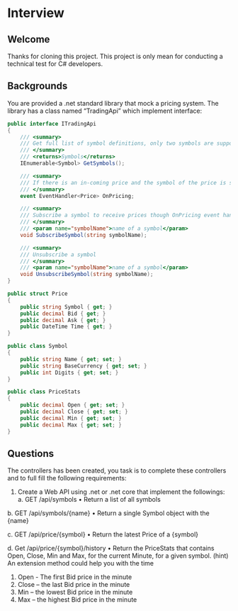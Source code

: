 # Interview
## Welcome
Thanks for cloning this project. This project is only mean for conducting a technical test for C# developers.

## Backgrounds
You are provided a .net standard library that mock a pricing system.
The library has a class named “TradingApi” which implement interface:
``` c#
public interface ITradingApi
{
    /// <summary>
    /// Get full list of symbol definitions, only two symbols are supported: “AUDUSD” and “CL-OIL”.
    /// </summary>
    /// <returns>Symbols</returns>
    IEnumerable<Symbol> GetSymbols();

    /// <summary>
    /// If there is an in-coming price and the symbol of the price is subscribed by SubscribeSymbol <see cref="SubscribeSymbol"/> an event will fire, the pricing data is passed as event data.
    /// </summary>
    event EventHandler<Price> OnPricing;

    /// <summary>
    /// Subscribe a symbol to receive prices though OnPricing event handler
    /// </summary>
    /// <param name="symbolName">name of a symbol</param>
    void SubscribeSymbol(string symbolName);

    /// <summary>
    /// Unsubscribe a symbol
    /// </summary>
    /// <param name="symbolName">name of a symbol</param>
    void UnsubscribeSymbol(string symbolName);
}
```
``` c#
public struct Price
{
    public string Symbol { get; }
    public decimal Bid { get; }
    public decimal Ask { get; }
    public DateTime Time { get; }
}

public class Symbol
{
    public string Name { get; set; }
    public string BaseCurrency { get; set; }
    public int Digits { get; set; }
}

public class PriceStats
{
    public decimal Open { get; set; }
    public decimal Close { get; set; }
    public decimal Min { get; set; }
    public decimal Max { get; set; }
}
```

## Questions
The controllers has been created, you task is to complete these controllers and to full fill the following requirements:
1.	Create a Web API using .net or .net core that implement the followings:
a.	GET /api/symbols
•	Return a list of all symbols

b.	GET /api/symbols/{name}
•	Return a single Symbol object with the {name}

c.	GET /api/price/{symbol}
•	Return the latest Price of a {symbol}

d.	Get /api/price/{symbol}/history
•	Return the PriceStats that contains Open, Close, Min and Max, for the current Minute, for a given symbol. (hint) An extension method could help you with the time
1.	Open - The first Bid price in the minute
2.	Close – the last Bid price in the minute
3.	Min – the lowest Bid price in the minute
4.	Max – the highest Bid price in the minute   
